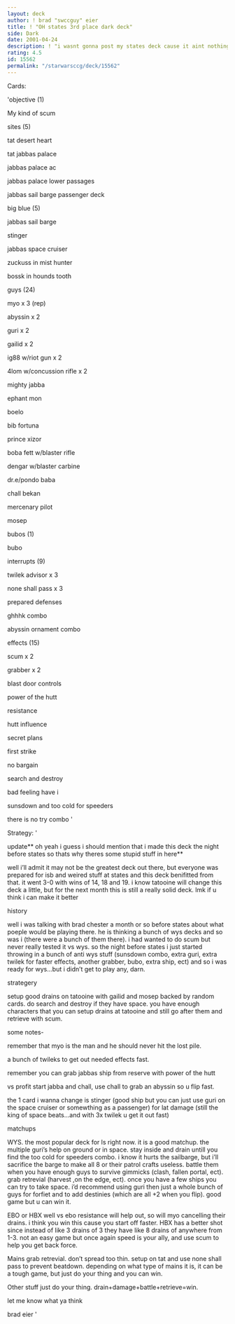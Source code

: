 ```yaml
---
layout: deck
author: ! brad "swccguy" eier
title: ! "OH states 3rd place dark deck"
side: Dark
date: 2001-04-24
description: ! "i wasnt gonna post my states deck cause it aint nothing new but everyone else did so why not"
rating: 4.5
id: 15562
permalink: "/starwarsccg/deck/15562"
---
```

Cards: 

'objective (1)

My kind of scum


sites (5)

tat desert heart

tat jabbas palace

jabbas palace ac

jabbas palace lower passages

jabbas sail barge passenger deck


big blue (5)

jabbas sail barge

stinger

jabbas space cruiser

zuckuss in mist hunter

bossk in hounds tooth


guys (24)

myo x 3 (rep)

abyssin x 2

guri x 2

gailid x 2

ig88 w/riot gun x 2

4lom w/concussion rifle x 2

mighty jabba

ephant mon

boelo

bib fortuna

prince xizor

boba fett w/blaster rifle

dengar w/blaster carbine

dr.e/pondo baba

chall bekan

mercenary pilot

mosep


bubos (1)

bubo


interrupts (9)

twilek advisor x 3

none shall pass x 3

prepared defenses

ghhhk combo

abyssin ornament combo


effects (15)

scum x 2

grabber x 2

blast door controls

power of the hutt

resistance

hutt influence

secret plans

first strike

no bargain

search and destroy

bad feeling have i

sunsdown and too cold for speeders

there is no try combo '

Strategy: '

update** oh yeah i guess i should mention that i made this deck the night before states so thats why theres some stupid stuff in here**


well i’ll admit it may not be the greatest deck out there, but everyone was prepared for isb and weired stuff at states and this deck benifitted from that. it went 3-0 with wins of 14, 18 and 19.  i know tatooine will change this deck a little, but for the next month this is still a really solid deck. lmk if u think i can make it better


history

well i was talking with brad chester a month or so before states about what poeple would be playing there.  he is thinking a bunch of wys decks and so was i (there were a bunch of them there).  i had wanted to do scum but never really tested it vs wys.  so the night before states i just started throwing in a bunch of anti wys stuff (sunsdown combo, extra guri, extra twilek for faster effects, another grabber, bubo, extra ship, ect) and so i was ready for wys...but i didn’t get to play any, darn. 


 strategery

setup good drains on tatooine with gailid and mosep backed by random cards.  do search and destroy if they have space.  you have enough characters that you can setup drains at tatooine and still go after them and retrieve with scum.


some notes- 

remember that myo is the man and he should never hit the lost pile.


a bunch of twileks to get out needed effects fast. 


remember you can grab jabbas ship from reserve with power of the hutt


vs profit start jabba and chall, use chall to grab an abyssin so u flip fast.


the 1 card i wanna change is stinger (good ship but you can just use guri on the space cruiser or somewthing as a passenger) for lat damage (still the king of space beats...and with 3x twilek u get it out fast)




matchups

WYS. the most popular deck for ls right now.  it is a good matchup.  the multiple guri’s help on ground or in space.  stay inside and drain untill you find the too cold for speeders combo.  i know it hurts the sailbarge, but i’ll sacrifice the barge to make all 8 or their patrol crafts useless. battle them when you have enough guys to survive gimmicks (clash, fallen portal, ect).  grab retrevial (harvest ,on the edge, ect).  once you have a few ships you can try to take space. i’d recommend using guri then just a whole bunch of guys for forfiet and to add destinies (which are all +2 when you flip).  good game but u can win it.


EBO or HBX well vs ebo resistance will help out, so will myo cancelling their drains.  i think you win this cause you start off faster.  HBX has a better shot since instead of like 3 drains of 3 they have like 8 drains of anywhere from 1-3.  not an easy game but once again speed is your ally, and use scum to help you get back force.


Mains grab retrevial.  don’t spread too thin.  setup on tat and use none shall pass to prevent beatdown.  depending on what type of mains it is, it can be a tough game, but just do your thing and you can win.  


Other stuff just do your thing.  drain+damage+battle+retrieve=win. 


let me know what ya think

brad eier   '
